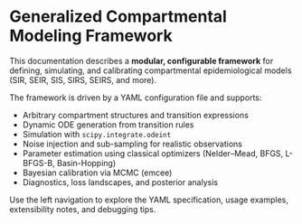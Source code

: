 # Generalized Compartmental Modeling Framework

This documentation describes a **modular, configurable framework** for defining, simulating,
and calibrating compartmental epidemiological models (SIR, SEIR, SIS, SIRS, SEIRS, and more).

The framework is driven by a YAML configuration file and supports:
- Arbitrary compartment structures and transition expressions
- Dynamic ODE generation from transition rules
- Simulation with `scipy.integrate.odeint`
- Noise injection and sub-sampling for realistic observations
- Parameter estimation using classical optimizers (Nelder–Mead, BFGS, L-BFGS-B, Basin-Hopping)
- Bayesian calibration via MCMC (emcee)
- Diagnostics, loss landscapes, and posterior analysis

Use the left navigation to explore the YAML specification, usage examples, extensibility notes,
and debugging tips.